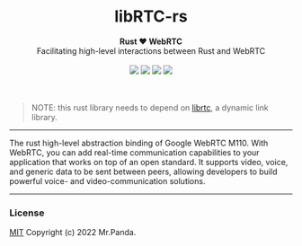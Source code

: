 <h1 align="center">
    libRTC-rs
</h1>
<div align="center">
    <strong>Rust ❤️ WebRTC</strong>
    </br>
    <span>Facilitating high-level interactions between Rust and WebRTC</span>
</div>
</br>
<div align="center">
    <img src="https://img.shields.io/github/languages/top/mycrl/libwebrtc-rs"/>
    <img src="https://img.shields.io/github/license/mycrl/libwebrtc-rs"/>
    <img src="https://img.shields.io/github/issues/mycrl/libwebrtc-rs"/>
    <img src="https://img.shields.io/github/stars/mycrl/libwebrtc-rs"/>
</div>
<br/>
<br/>

> NOTE: this rust library needs to depend on [librtc](https://github.com/mycrl/librtc), a dynamic link library.

---

The rust high-level abstraction binding of Google WebRTC M110. With WebRTC, you can add real-time communication capabilities to your application that works on top of an open standard. It supports video, voice, and generic data to be sent between peers, allowing developers to build powerful voice- and video-communication solutions.

---


### License
[MIT](./LICENSE) Copyright (c) 2022 Mr.Panda.
